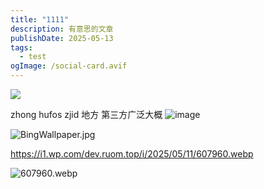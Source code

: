 ```yaml
---
title: "1111"
description: 有意思的文章
publishDate: 2025-05-13
tags:
  - test
ogImage: /social-card.avif
---
```

![](/assets/images/biying_1a2aef5646625222cc3bf47a285855d6.jpg)



zhong hufos zjid 地方 第三方广泛大概
![image](https://i.111666.best/image/9nYcXhMTnvE7ijGmi0Vb54.jpg)

![BingWallpaper.jpg](https://img.131213.xyz/api/cfile/AgACAgUAAx0Eflp52gACs0doILlKmJFdDaT9YuAVUcDThXPljAAC4MMxG0uOAVU9cRlQl1cICgEAAwIAA3cAAzYE)

https://i1.wp.com/dev.ruom.top/i/2025/05/11/607960.webp

![607960.webp](https://i1.wp.com/dev.ruom.top/i/2025/05/11/607960.webp)
